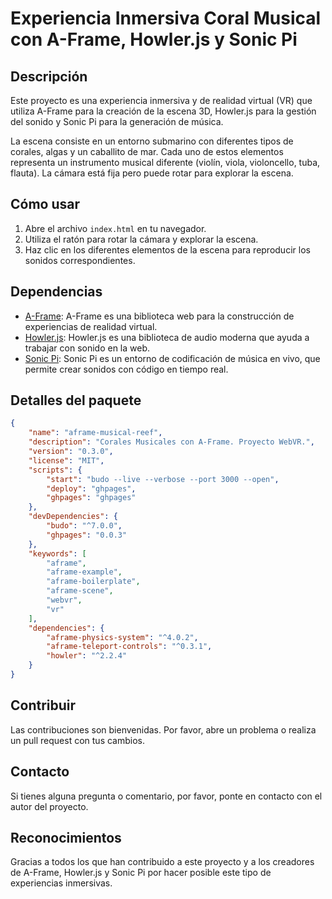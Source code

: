 # Experiencia Inmersiva Coral Musical con A-Frame, Howler.js y Sonic Pi

## Descripción

Este proyecto es una experiencia inmersiva y de realidad virtual (VR) que utiliza A-Frame para la creación de la escena 3D, Howler.js para la gestión del sonido y Sonic Pi para la generación de música.

La escena consiste en un entorno submarino con diferentes tipos de corales, algas y un caballito de mar. Cada uno de estos elementos representa un instrumento musical diferente (violín, viola, violoncello, tuba, flauta). La cámara está fija pero puede rotar para explorar la escena.

## Cómo usar

1. Abre el archivo `index.html` en tu navegador.
2. Utiliza el ratón para rotar la cámara y explorar la escena.
3. Haz clic en los diferentes elementos de la escena para reproducir los sonidos correspondientes.

## Dependencias

- [A-Frame](https://aframe.io/): A-Frame es una biblioteca web para la construcción de experiencias de realidad virtual.
- [Howler.js](https://howlerjs.com/): Howler.js es una biblioteca de audio moderna que ayuda a trabajar con sonido en la web.
- [Sonic Pi](https://sonic-pi.net/): Sonic Pi es un entorno de codificación de música en vivo, que permite crear sonidos con código en tiempo real.

## Detalles del paquete

```json
{
    "name": "aframe-musical-reef",
    "description": "Corales Musicales con A-Frame. Proyecto WebVR.",
    "version": "0.3.0",
    "license": "MIT",
    "scripts": {
        "start": "budo --live --verbose --port 3000 --open",
        "deploy": "ghpages",
        "ghpages": "ghpages"
    },
    "devDependencies": {
        "budo": "^7.0.0",
        "ghpages": "0.0.3"
    },
    "keywords": [
        "aframe",
        "aframe-example",
        "aframe-boilerplate",
        "aframe-scene",
        "webvr",
        "vr"
    ],
    "dependencies": {
        "aframe-physics-system": "^4.0.2",
        "aframe-teleport-controls": "^0.3.1",
        "howler": "^2.2.4"
    }
}
```

## Contribuir

Las contribuciones son bienvenidas. Por favor, abre un problema o realiza un pull request con tus cambios.

## Contacto

Si tienes alguna pregunta o comentario, por favor, ponte en contacto con el autor del proyecto.

## Reconocimientos

Gracias a todos los que han contribuido a este proyecto y a los creadores de A-Frame, Howler.js y Sonic Pi por hacer posible este tipo de experiencias inmersivas.
